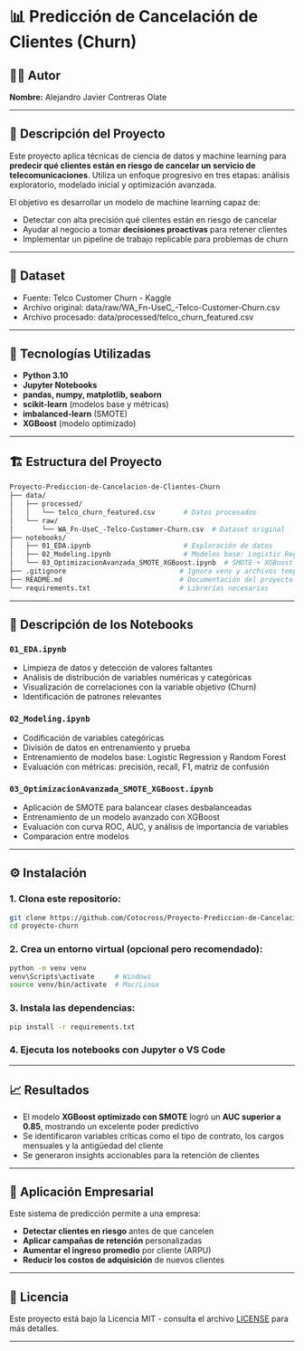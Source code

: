 # 📊 Predicción de Cancelación de Clientes (Churn)

## 🧑‍💻 Autor 
**Nombre:** Alejandro Javier Contreras Olate

---

## 🎯 Descripción del Proyecto

Este proyecto aplica técnicas de ciencia de datos y machine learning para **predecir qué clientes están en riesgo de cancelar un servicio de telecomunicaciones**. Utiliza un enfoque progresivo en tres etapas: análisis exploratorio, modelado inicial y optimización avanzada.

El objetivo es desarrollar un modelo de machine learning capaz de:
- Detectar con alta precisión qué clientes están en riesgo de cancelar
- Ayudar al negocio a tomar **decisiones proactivas** para retener clientes
- Implementar un pipeline de trabajo replicable para problemas de churn

---

## 🚀 Dataset

 - Fuente: Telco Customer Churn - Kaggle
 - Archivo original: data/raw/WA_Fn-UseC_-Telco-Customer-Churn.csv
 - Archivo procesado: data/processed/telco_churn_featured.csv

---

## 🧠 Tecnologías Utilizadas

- **Python 3.10**
- **Jupyter Notebooks**
- **pandas, numpy, matplotlib, seaborn**
- **scikit-learn** (modelos base y métricas)
- **imbalanced-learn** (SMOTE)
- **XGBoost** (modelo optimizado)

---

## 🏗️ Estructura del Proyecto

```bash
Proyecto-Prediccion-de-Cancelacion-de-Clientes-Churn
├── data/
│   ├── processed/
│   │   └── telco_churn_featured.csv       # Datos procesados
│   └── raw/
│       └── WA_Fn-UseC_-Telco-Customer-Churn.csv  # Dataset original
├── notebooks/
│   ├── 01_EDA.ipynb                       # Exploración de datos
│   ├── 02_Modeling.ipynb                  # Modelos base: Logistic Regression, Random Forest
│   └── 03_OptimizacionAvanzada_SMOTE_XGBoost.ipynb  # SMOTE + XGBoost + métricas avanzadas
├── .gitignore                            # Ignora venv y archivos temporales
├── README.md                             # Documentación del proyecto
└── requirements.txt                      # Librerías necesarias
```

---

## 📁 Descripción de los Notebooks

### `01_EDA.ipynb`
- Limpieza de datos y detección de valores faltantes
- Análisis de distribución de variables numéricas y categóricas
- Visualización de correlaciones con la variable objetivo (Churn)
- Identificación de patrones relevantes

### `02_Modeling.ipynb`
- Codificación de variables categóricas
- División de datos en entrenamiento y prueba
- Entrenamiento de modelos base: Logistic Regression y Random Forest
- Evaluación con métricas: precisión, recall, F1, matriz de confusión

### `03_OptimizacionAvanzada_SMOTE_XGBoost.ipynb`
- Aplicación de SMOTE para balancear clases desbalanceadas
- Entrenamiento de un modelo avanzado con XGBoost
- Evaluación con curva ROC, AUC, y análisis de importancia de variables
- Comparación entre modelos

---

## ⚙️ Instalación

### 1. Clona este repositorio:
```bash
git clone https://github.com/Cotocross/Proyecto-Prediccion-de-Cancelacion-de-Clientes-Churn.git
cd proyecto-churn
```

### 2. Crea un entorno virtual (opcional pero recomendado):
```bash
python -m venv venv
venv\Scripts\activate     # Windows
source venv/bin/activate  # Mac/Linux
```

### 3. Instala las dependencias:
```bash
pip install -r requirements.txt
```

### 4. Ejecuta los notebooks con Jupyter o VS Code

---

## 📈 Resultados

- El modelo **XGBoost optimizado con SMOTE** logró un **AUC superior a 0.85**, mostrando un excelente poder predictivo
- Se identificaron variables críticas como el tipo de contrato, los cargos mensuales y la antigüedad del cliente
- Se generaron insights accionables para la retención de clientes

---

## 💼 Aplicación Empresarial

Este sistema de predicción permite a una empresa:

- **Detectar clientes en riesgo** antes de que cancelen
- **Aplicar campañas de retención** personalizadas
- **Aumentar el ingreso promedio** por cliente (ARPU)
- **Reducir los costos de adquisición** de nuevos clientes

---

## 📄 Licencia

Este proyecto está bajo la Licencia MIT - consulta el archivo [LICENSE](LICENSE) para más detalles.

---



